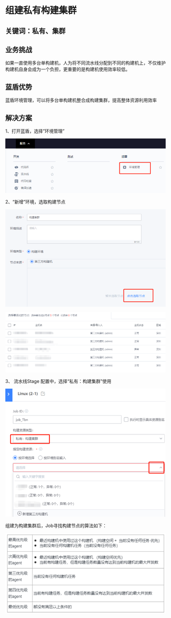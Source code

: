 # 组建私有构建集群


## 关键词：私有、集群 <a id="&#x51C6;&#x5907;&#x4E8B;&#x9879;"></a>

## 业务挑战 <a id="&#x51C6;&#x5907;&#x4E8B;&#x9879;"></a>

如果一直使用多台单构建机，人为将不同流水线分配到不同的构建机上，不仅维护构建机自身会成为一个负担，更重要的是构建机使用效率较低。

## 蓝盾优势 <a id="&#x51C6;&#x5907;&#x4E8B;&#x9879;"></a>

蓝盾环境管理，可以将多台单构建机整合成构建集群，提高整体资源利用效率

## 解决方案 <a id="&#x51C6;&#x5907;&#x4E8B;&#x9879;"></a>

1、打开蓝盾，选择”环境管理”

![&#x56FE;1](../../assets/scene-Build-private-clusters-a.png)

2、“新增”环境，选取构建节点

![&#x56FE;1](../../assets/scene-Build-private-clusters-b.png)

![&#x56FE;1](../../assets/scene-Build-private-clusters-c.png)

3、 流水线Stage 配置中，选择“私有：构建集群”使用

![&#x56FE;1](../../assets/scene-Build-private-clusters-d.png)

组建为构建集群后，Job寻找构建节点的算法如下：

![&#x56FE;1](../../assets/scene-Build-private-clusters-e.png)